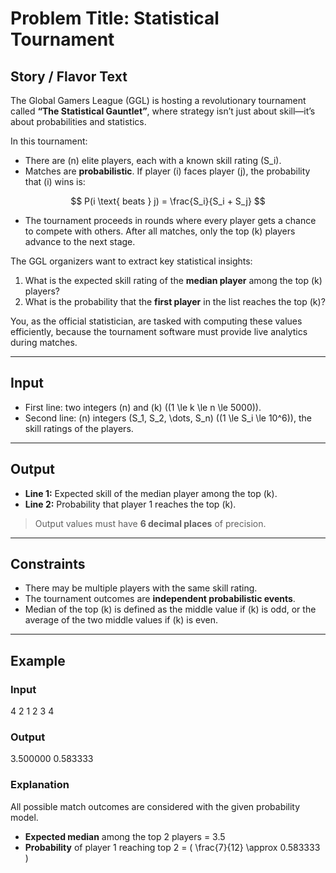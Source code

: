 # Problem Title: Statistical Tournament

## Story / Flavor Text

The Global Gamers League (GGL) is hosting a revolutionary tournament called **“The Statistical Gauntlet”**, where strategy isn’t just about skill—it’s about probabilities and statistics.

In this tournament:

- There are \(n\) elite players, each with a known skill rating \(S_i\).
- Matches are **probabilistic**. If player \(i\) faces player \(j\), the probability that \(i\) wins is:

$$
P(i \text{ beats } j) = \frac{S_i}{S_i + S_j}
$$

- The tournament proceeds in rounds where every player gets a chance to compete with others. After all matches, only the top \(k\) players advance to the next stage.

The GGL organizers want to extract key statistical insights:

1. What is the expected skill rating of the **median player** among the top \(k\) players?
2. What is the probability that the **first player** in the list reaches the top \(k\)?

You, as the official statistician, are tasked with computing these values efficiently, because the tournament software must provide live analytics during matches.

---

## Input

- First line: two integers \(n\) and \(k\) (\(1 \le k \le n \le 5000\)).
- Second line: \(n\) integers \(S_1, S_2, \dots, S_n\) (\(1 \le S_i \le 10^6\)), the skill ratings of the players.

---

## Output

- **Line 1:** Expected skill of the median player among the top \(k\).  
- **Line 2:** Probability that player 1 reaches the top \(k\).  

> Output values must have **6 decimal places** of precision.

---

## Constraints

- There may be multiple players with the same skill rating.
- The tournament outcomes are **independent probabilistic events**.
- Median of the top \(k\) is defined as the middle value if \(k\) is odd, or the average of the two middle values if \(k\) is even.

---

## Example

### Input

4 2
1 2 3 4

### Output

3.500000
0.583333

### Explanation

All possible match outcomes are considered with the given probability model.

- **Expected median** among the top 2 players = 3.5  
- **Probability** of player 1 reaching top 2 = \( \frac{7}{12} \approx 0.583333 \)
